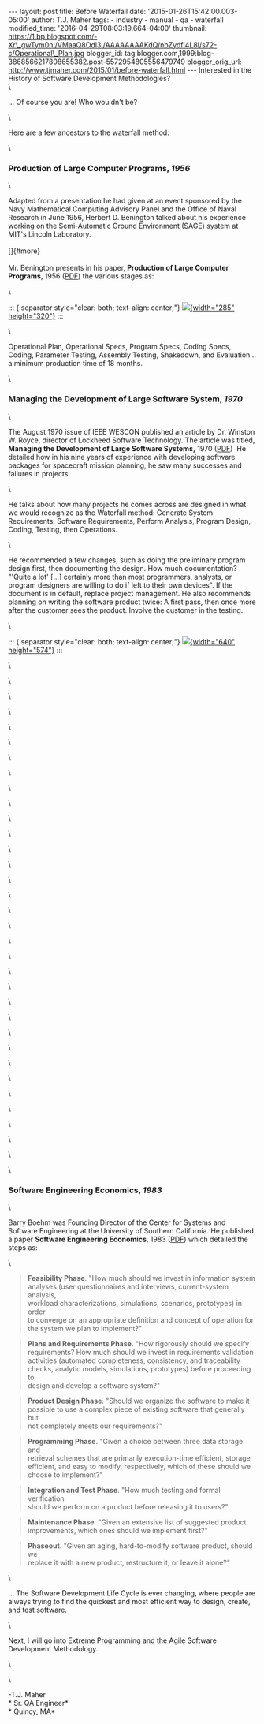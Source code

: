 \-\-- layout: post title: Before Waterfall date:
\'2015-01-26T15:42:00.003-05:00\' author: T.J. Maher tags: - industry -
manual - qa - waterfall modified\_time:
\'2016-04-29T08:03:19.664-04:00\' thumbnail:
https://1.bp.blogspot.com/-Xr\_gwTym0nI/VMaaQ8Odl3I/AAAAAAAAKdQ/nbZydfi4L8I/s72-c/Operational\_Plan.jpg
blogger\_id:
tag:blogger.com,1999:blog-3868566217808655382.post-5572954805556479749
blogger\_orig\_url: http://www.tjmaher.com/2015/01/before-waterfall.html
\-\-- Interested in the History of Software Development Methodologies?\
\

<div>

<div>

\... Of course you are! Who wouldn\'t be? 

</div>

<div>

\

</div>

<div>

Here are a few ancestors to the waterfall method: 

</div>

<div>

\

</div>

### **Production of Large Computer Programs,** *1956*

<div>

\

</div>

<div>

Adapted from a presentation he had given at an event sponsored by the
Navy Mathematical Computing Advisory Panel and the Office of Naval
Research in June 1956, Herbert D. Benington talked about his experience
working on the Semi-Automatic Ground Environment (SAGE) system at MIT\'s
Lincoln Laboratory.\
\
[]{#more}\
\
Mr. Benington presents in his paper, **Production of Large Computer
Programs**, 1956
([PDF](http://csse.usc.edu/csse/TECHRPTS/1983/usccse83-501/usccse83-501.pdf))
the various stages as:

</div>

</div>

<div>

\

</div>

::: {.separator style="clear: both; text-align: center;"}
[![](https://1.bp.blogspot.com/-Xr_gwTym0nI/VMaaQ8Odl3I/AAAAAAAAKdQ/nbZydfi4L8I/s1600/Operational_Plan.jpg){width="285"
height="320"}](http://1.bp.blogspot.com/-Xr_gwTym0nI/VMaaQ8Odl3I/AAAAAAAAKdQ/nbZydfi4L8I/s1600/Operational_Plan.jpg)
:::

<div>

\

</div>

<div>

Operational Plan, Operational Specs, Program Specs, Coding Specs,
Coding, Parameter Testing, Assembly Testing, Shakedown, and
Evaluation\... a minimum production time of 18 months.

</div>

<div>

\

</div>

### Managing the Development of Large Software System, *1970*

<div>

<div>

\

</div>

<div>

The August 1970 issue of IEEE WESCON published an article by Dr. Winston
W. Royce, director of Lockheed Software Technology. The article was
titled, **Managing the Development of Large Software Systems,** 1970
([PDF](http://www.serena.com/docs/agile/papers/Managing-The-Development-of-Large-Software-Systems.pdf))
 He detailed how in his nine years of experience with developing
software packages for spacecraft mission planning, he saw many successes
and failures in projects.

</div>

<div>

\

</div>

<div>

He talks about how many projects he comes across are designed in what we
would recognize as the Waterfall method: Generate System Requirements,
Software Requirements, Perform Analysis, Program Design, Coding,
Testing, then Operations.

</div>

<div>

\

</div>

<div>

He recommended a few changes, such as doing the preliminary program
design first, then documenting the design. How much documentation?
\"\'Quite a lot\' \[\...\] certainly more than most programmers,
analysts, or program designers are willing to do if left to their own
devices\". If the document is in default, replace project management. He
also recommends planning on writing the software product twice: A first
pass, then once more after the customer sees the product. Involve the
customer in the testing. 

</div>

</div>

<div>

\

</div>

::: {.separator style="clear: both; text-align: center;"}
[![](https://1.bp.blogspot.com/-klGi1uAExts/VMaiPPoNFeI/AAAAAAAAKdg/YkuGxcv5p2U/s1600/Waterfall.jpg){width="640"
height="574"}](http://1.bp.blogspot.com/-klGi1uAExts/VMaiPPoNFeI/AAAAAAAAKdg/YkuGxcv5p2U/s1600/Waterfall.jpg)
:::

<div>

\

</div>

<div>

\

</div>

<div>

\

</div>

<div>

\

</div>

<div>

\

</div>

<div>

\

</div>

<div>

\

</div>

<div>

\

</div>

<div>

\

</div>

<div>

\

</div>

<div>

\

</div>

<div>

\

</div>

<div>

\

</div>

<div>

\

</div>

<div>

\

</div>

<div>

\

</div>

<div>

\

</div>

<div>

\

</div>

<div>

\

</div>

<div>

\

</div>

<div>

\

</div>

<div>

\

</div>

<div>

\

</div>

<div>

\

</div>

<div>

\

</div>

<div>

\

</div>

<div>

\

</div>

<div>

\

</div>

<div>

\

</div>

<div>

\

</div>

<div>

\

</div>

<div>

\

</div>

<div>

\

</div>

<div>

\

</div>

### Software Engineering Economics, *1983*

<div>

\

</div>

<div>

Barry Boehm was Founding Director of the Center for Systems and Software
Engineering at the University of Southern California. He published a
paper **Software Engineering Economics**, 1983
([PDF](http://csse.usc.edu/csse/TECHRPTS/1984/usccse84-500/usccse84-500.pdf))
which detailed the steps as:

</div>

<div>

\

</div>

<div>

<div>

> **Feasibility Phase**. \"How much should we invest in information
> system\
> analyses (user questionnaires and interviews, current-system
> analysis,\
> workload characterizations, simulations, scenarios, prototypes) in
> order\
> to converge on an appropriate definition and concept of operation for\
> the system we plan to implement?\"

</div>

<div>

> **Plans and Requirements Phase**. \"How rigorously should we specify\
> requirements? How much should we invest in requirements validation\
> activities (automated completeness, consistency, and traceability\
> checks, analytic models, simulations, prototypes) before proceeding
> to\
> design and develop a software system?\"

</div>

<div>

> **Product Design Phase**. \"Should we organize the software to make
> it\
> possible to use a complex piece of existing software that generally
> but\
> not completely meets our requirements?\"

</div>

<div>

> **Programming Phase**. \"Given a choice between three data storage
> and\
> retrieval schemes that are primarily execution-time efficient,
> storage\
> efficient, and easy to modify, respectively, which of these should we\
> choose to implement?\"

</div>

<div>

> **Integration and Test Phase**. \"How much testing and formal
> verification\
> should we perform on a product before releasing it to users?\"

</div>

<div>

> **Maintenance Phase**. \"Given an extensive list of suggested product\
> improvements, which ones should we implement first?\"

</div>

<div>

> **Phaseout**. \"Given an aging, hard-to-modify software product,
> should we\
> replace it with a new product, restructure it, or leave it alone?\"

</div>

</div>

<div>

\

</div>

<div>

\... The Software Development Life Cycle is ever changing, where people
are always trying to find the quickest and most efficient way to design,
create, and test software. 

</div>

<div>

\

</div>

<div>

Next, I will go into Extreme Programming and the Agile Software
Development Methodology. 

</div>

<div>

\

</div>

<div>

\

</div>

<div>

-T.J. Maher\
* Sr. QA Engineer*\
* Quincy, MA*

</div>
